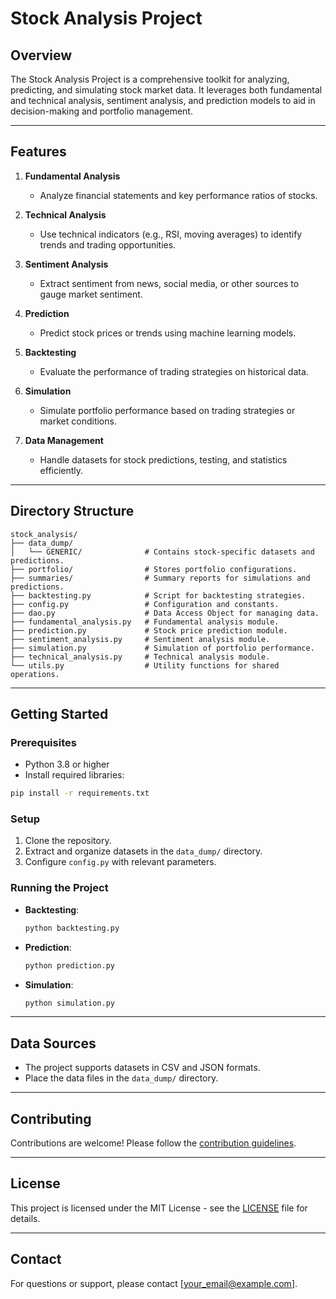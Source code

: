 # Stock Analysis Project

## Overview
The Stock Analysis Project is a comprehensive toolkit for analyzing, predicting, and simulating stock market data. It leverages both fundamental and technical analysis, sentiment analysis, and prediction models to aid in decision-making and portfolio management.

---

## Features

1. **Fundamental Analysis**
   - Analyze financial statements and key performance ratios of stocks.

2. **Technical Analysis**
   - Use technical indicators (e.g., RSI, moving averages) to identify trends and trading opportunities.

3. **Sentiment Analysis**
   - Extract sentiment from news, social media, or other sources to gauge market sentiment.

4. **Prediction**
   - Predict stock prices or trends using machine learning models.

5. **Backtesting**
   - Evaluate the performance of trading strategies on historical data.

6. **Simulation**
   - Simulate portfolio performance based on trading strategies or market conditions.

7. **Data Management**
   - Handle datasets for stock predictions, testing, and statistics efficiently.

---

## Directory Structure

```
stock_analysis/
├── data_dump/
│   └── GENERIC/              # Contains stock-specific datasets and predictions.
├── portfolio/                # Stores portfolio configurations.
├── summaries/                # Summary reports for simulations and predictions.
├── backtesting.py            # Script for backtesting strategies.
├── config.py                 # Configuration and constants.
├── dao.py                    # Data Access Object for managing data.
├── fundamental_analysis.py   # Fundamental analysis module.
├── prediction.py             # Stock price prediction module.
├── sentiment_analysis.py     # Sentiment analysis module.
├── simulation.py             # Simulation of portfolio performance.
├── technical_analysis.py     # Technical analysis module.
└── utils.py                  # Utility functions for shared operations.
```

---

## Getting Started

### Prerequisites
- Python 3.8 or higher
- Install required libraries:

```bash
pip install -r requirements.txt
```

### Setup
1. Clone the repository.
2. Extract and organize datasets in the `data_dump/` directory.
3. Configure `config.py` with relevant parameters.

### Running the Project
- **Backtesting**:
  ```bash
  python backtesting.py
  ```
- **Prediction**:
  ```bash
  python prediction.py
  ```
- **Simulation**:
  ```bash
  python simulation.py
  ```

---

## Data Sources
- The project supports datasets in CSV and JSON formats.
- Place the data files in the `data_dump/` directory.

---

## Contributing
Contributions are welcome! Please follow the [contribution guidelines](CONTRIBUTING.md).

---

## License
This project is licensed under the MIT License - see the [LICENSE](LICENSE) file for details.

---

## Contact
For questions or support, please contact [your_email@example.com].
